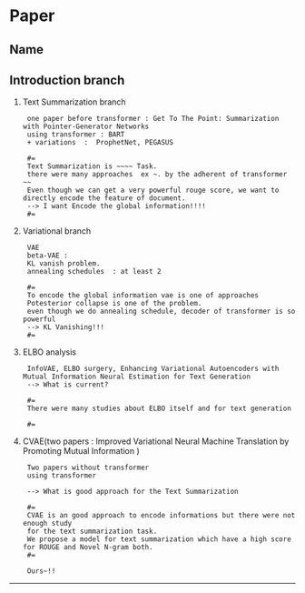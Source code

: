 # Paper

## Name


## Introduction branch

1. Text Summarization branch

        one paper before transformer : Get To The Point: Summarization with Pointer-Generator Networks
        using transformer : BART
        + variations  :  ProphetNet, PEGASUS

        #=
        Text Summarization is ~~~~ Task. 
        there were many approaches  ex ~. by the adherent of transformer ~~
        Even though we can get a very powerful rouge score, we want to directly encode the feature of document. 
        --> I want Encode the global information!!!!
        #=
        
2. Variational branch

        VAE
        beta-VAE : 
        KL vanish problem. 
        annealing schedules  : at least 2 
        
        #=
        To encode the global information vae is one of approaches
        Potesterior collapse is one of the problem. 
        even though we do annealing schedule, decoder of transformer is so powerful 
        --> KL Vanishing!!!     
        #=

3. ELBO analysis 

        InfoVAE, ELBO surgery, Enhancing Variational Autoencoders with Mutual Information Neural Estimation for Text Generation
        --> What is current?

        #=
        There were many studies about ELBO itself and for text generation  

        #=




4. CVAE(two papers : Improved Variational Neural Machine Translation by Promoting Mutual Information )

        Two papers without transformer 
        using transformer 

        --> What is good approach for the Text Summarization
        
        #=
        CVAE is an good approach to encode informations but there were not enough study 
        for the text summarization task. 
        We propose a model for text summarization which have a high score for ROUGE and Novel N-gram both.
        #=

        Ours~!!

---
